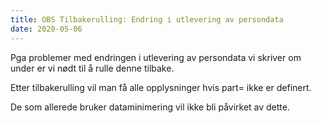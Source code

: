 ```yaml
---
title: OBS Tilbakerulling: Endring i utlevering av persondata
date: 2020-05-06
---
```


Pga problemer med endringen i utlevering av persondata vi skriver om under er vi nødt til å rulle denne tilbake. 

Etter tilbakerulling vil man få alle opplysninger hvis part= ikke er definert. 

De som allerede bruker dataminimering vil ikke bli påvirket av dette. 


